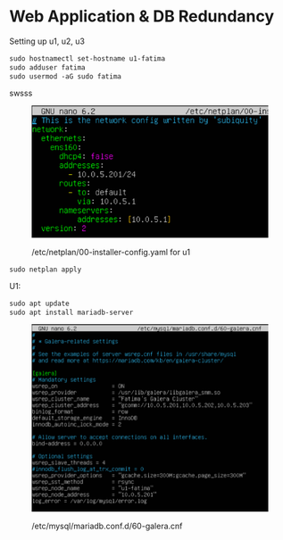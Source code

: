 # Web Application & DB Redundancy

Setting up u1, u2, u3

```
sudo hostnamectl set-hostname u1-fatima
sudo adduser fatima
sudo usermod -aG sudo fatima
```

swsss

<figure><img src=".gitbook/assets/image.png" alt=""><figcaption><p>/etc/netplan/00-installer-config.yaml for u1</p></figcaption></figure>

```
sudo netplan apply
```



U1:

```
sudo apt update
sudo apt install mariadb-server
```

<figure><img src=".gitbook/assets/image (1).png" alt=""><figcaption><p>/etc/mysql/mariadb.conf.d/60-galera.cnf</p></figcaption></figure>

